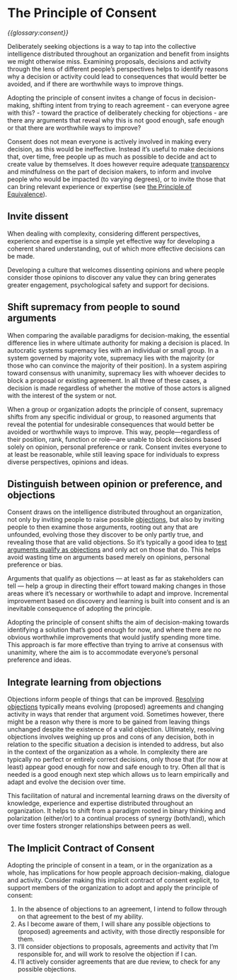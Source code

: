 # The Principle of Consent

_{{glossary:consent}}_

Deliberately seeking objections is a way to tap into the collective intelligence distributed throughout an organization and benefit from insights we might otherwise miss. Examining proposals, decisions and activity through the lens of different people’s perspectives helps to identify reasons why a decision or activity could lead to consequences that would better be avoided, and if there are worthwhile ways to improve things.

Adopting the principle of consent invites a change of focus in decision-making, shifting intent from trying to reach agreement - can everyone agree with this? - toward the practice of deliberately checking for objections - are there any arguments that reveal why this is not good enough, safe enough or that there are worthwhile ways to improve? 

Consent does not mean everyone is actively involved in making every decision, as this would be ineffective. Instead it’s useful to make decisions that, over time, free people up as much as possible to decide and act to create value by themselves. It does however require adequate [transparency](section:principle-transparency) and mindfulness on the part of decision makers, to inform and involve people who would be impacted (to varying degrees), or to invite those that can bring relevant experience or expertise (see [the Principle of Equivalence](section:principle-equivalence)).

## Invite dissent

When dealing with complexity, considering different perspectives, experience and expertise is a simple yet effective way for developing a coherent shared understanding, out of which more effective decisions can be made. 

Developing a culture that welcomes dissenting opinions and where people consider those opinions to discover any value they can bring generates greater engagement, psychological safety and support for decisions.

## Shift supremacy from people to sound arguments

When comparing the available paradigms for decision-making, the essential difference lies in where ultimate authority for making a decision is placed. In autocratic systems supremacy lies with an individual or small group. In a system governed by majority vote, supremacy lies with the majority (or those who can convince the majority of their position). In a system aspiring toward consensus with unanimity, supremacy lies with whoever decides to block a proposal or existing agreement. In all three of these cases, a decision is made regardless of whether the motive of those actors is aligned with the interest of the system or not. 

When a group or organization adopts the principle of consent, supremacy shifts from any specific individual or group, to reasoned arguments that reveal the potential for undesirable consequences that would better be avoided or worthwhile ways to improve. This way, people—regardless of their position, rank, function or role—are unable to block decisions based solely on opinion, personal preference or rank. Consent invites everyone to at least be reasonable, while still leaving space for individuals to express diverse perspectives, opinions and ideas.

## Distinguish between opinion or preference, and objections

Consent draws on the intelligence distributed throughout an organization, not only by inviting people to raise possible [objections](section:objection), but also by inviting people to then examine those arguments, rooting out any that are unfounded, evolving those they discover to be only partly true, and revealing those that are valid objections. So it’s typically a good idea to [test arguments qualify as objections](section:test-arguments-qualify-as-objections) and only act on those that do. This helps avoid wasting time on arguments based merely on opinions, personal preference or bias. 

Arguments that qualify as objections — at least as far as stakeholders can tell — help a group in directing their effort toward making changes in those areas where it’s necessary or worthwhile to adapt and improve. Incremental improvement based on discovery and learning is built into consent and is an inevitable consequence of adopting the principle.

Adopting the principle of consent shifts the aim of decision-making towards identifying a solution that’s good enough for now, and where there are no obvious worthwhile improvements that would justify spending more time. This approach is far more effective than trying to arrive at consensus with unanimity, where the aim is to accommodate everyone’s personal preference and ideas.

## Integrate learning from objections

Objections inform people of things that can be improved. [Resolving objections](section:resolve-objections) typically means evolving (proposed) agreements and changing activity in ways that render that argument void. Sometimes however, there might be a reason why there is more to be gained from leaving things unchanged despite the existence of a valid objection. Ultimately, resolving objections involves weighing up pros and cons of any decision, both in relation to the specific situation a decision is intended to address, but also in the context of the organization as a whole. In complexity there are typically no perfect or entirely correct decisions, only those that (for now at least) appear good enough for now and safe enough to try. Often all that is needed is a good enough next step which allows us to learn empirically and adapt and evolve the decision over time.

This facilitation of natural and incremental learning draws on the diversity of knowledge, experience and expertise distributed throughout an organization. It helps to shift from a paradigm rooted in binary thinking and polarization (either/or) to a continual process of synergy (both/and), which over time fosters stronger relationships between peers as well.

## The Implicit Contract of Consent

Adopting the principle of consent in a team, or in the organization as a whole, has implications for how people approach decision-making, dialogue and activity. Consider making this implicit contract of consent explicit, to support members of the organization to adopt and apply the principle of consent:

1. In the absence of objections to an agreement, I intend to follow through on that agreement to the best of my ability.
2. As I become aware of them, I will share any possible objections to (proposed) agreements and activity, with those directly responsible for them.
3. I’ll consider objections to proposals, agreements and activity that I’m responsible for, and will work to resolve the objection if I can.
4. I’ll actively consider agreements that are due review, to check for any possible objections.

